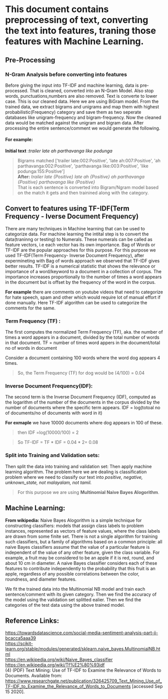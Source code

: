 # This document contains preprocessing of text, converting the text into features, traning those features with Machine Learning.

## Pre-Processing
### N-Gram Analysis before converting into features
Before giving the input into TF-IDF and machine learning, data is pre-processed. That is cleaned, converted into an N-Gram Model. Also stop words, punctuations,numbers are also removed. Text is converte to lower case. This is our cleaned data.
Here we are using BiGram model. From the trained data, we extract bigrams and unigrams and map them with highest probabilistic(Frequency) category and save them as two seperate databases like unigram-frequency and bigram-frequency. 
Now the cleaned data would be matched against the unigram and bigram data. After processing the entire sentence/comment we would generate the following. 

#### For example:
**Initial text** :*trailer late ah parthavanga like podunga*  
> Bigrams matched ['trailer late:002:Positive', 'late ah:007:Positive', 'ah parthavanga:002:Positive', 'parthavanga like:003:Positive',   'like podunga:155:Positive']  
> **After:** *trailer late {Positive} late ah {Positive} ah parthavanga {Positive} parthavanga like {Positive}*  
That is each sentence is converted into Bigram/Ngram model based on the match it gets and then trainined along with the category.  

## Convert to features using TF-IDF(Term Frequency - Iverse Document Frequency)

There are many techniques in Machine learning that can  be  used  to  categorize data. For machine learning the intital step is to convert the data(traninng or testing) to Numerals. These numerals can be called as feature vectors, i.e each vector has its own importance. Bag of Words or TF-IDF are the popular approaches for this purpose. For this purpose we used TF-IDF(Term Frequency- Inverse Document Frequency), after expermineting with Bag of words approach we observed that TF-IDF gives better results.  TF-IDF  is  a numerical  statistic  that  shows  the  relevance  or importance of  a word/keyword  to a document in a collection of corpus. The importance increases proportionally to the number of times a word appears in the document but is offset by the frequency of the word in the corpus.

**For example** there are comments on youtube videos that need to categorize for hate speech, spam and other which would require lot of manual effort if done manually. Here TF-IDF algorithm can be used to categorize the comments for the same.

### Term Frequency (TF) :

The first computes the normalized Term Frequency (TF), aka. the number of times a word appears in a document, divided by the total number of words in that document.
TF = number of times word appers in the document/total no of words in document
 
 Consider a document containing 100 words where the word dog appears 4 times.

> So, the Term Frequency (TF) for dog would be (4/100) = 0.04

### Inverse Document Frequency(IDF):

The second term is the Inverse Document Frequency (IDF), computed as the logarithm of the number of the documents in the corpus divided by the number of documents where the specific term appears.
IDF = log(totoal no of documents/no of documents with word in it)

**For exmaple** we have 10000 documents where dog appears in 100 of these.
> then IDF =log(10000/100) = 2

> So TF-IDF = TF \* IDF = 0.04 \* 2= 0.08

### Split into Training and Validation sets:

Then split the data into training and validation set:
Then apply machine learning algorithm.
The problem here we are dealing is classification problem where we need to classify our text into *positive, negative, unknown_state, not malayalam, not tamil.*

> For this purpose we are using **Multinomial Naive Bayes Alogorithm**. 

## Machine Learning:
**From wikipedia:**
Naive Bayes Alogorithm is a simple technique for constructing classifiers: models that assign class labels to problem instances, represented as vectors of feature values, where the class labels are drawn from some finite set. There is not a single algorithm for training such classifiers, but a family of algorithms based on a common principle: all naive Bayes classifiers assume that the value of a particular feature is independent of the value of any other feature, given the class variable. For example, a fruit may be considered to be an apple if it is red, round, and about 10 cm in diameter. A naive Bayes classifier considers each of these features to contribute independently to the probability that this fruit is an apple, regardless of any possible correlations between the color, roundness, and diameter features. 

We fit the trained data into the Multinomial NB model and train each sentence/comment with its given category.
Then we find the accuracy of the model using the validation set splitted ealier.
Then we find the categories of the test data using the above trained model.

## Reference Links:
https://towardsdatascience.com/social-media-sentiment-analysis-part-ii-bcacca5aaa39  
https://scikit-learn.org/stable/modules/generated/sklearn.naive_bayes.MultinomialNB.html  
https://en.wikipedia.org/wiki/Naive_Bayes_classifier  
https://en.wikipedia.org/wiki/Tf%E2%80%93idf  
(4) (PDF) Text Mining: Use of TF-IDF to Examine the Relevance of Words to Documents. Available from: https://www.researchgate.net/publication/326425709_Text_Mining_Use_of_TF-IDF_to_Examine_the_Relevance_of_Words_to_Documents [accessed Sep 15 2020].
